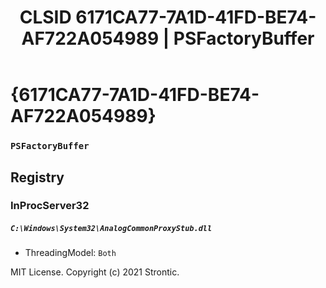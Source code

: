 ﻿---
title: "CLSID 6171CA77-7A1D-41FD-BE74-AF722A054989 | PSFactoryBuffer"
excerpt: What is COM-Object CLSID 6171CA77-7A1D-41FD-BE74-AF722A054989?
---

# {6171CA77-7A1D-41FD-BE74-AF722A054989}

### `PSFactoryBuffer`

## Registry


### InProcServer32

##### `C:\Windows\System32\AnalogCommonProxyStub.dll`
* ThreadingModel: `Both`

MIT License. Copyright (c) 2021 Strontic.


